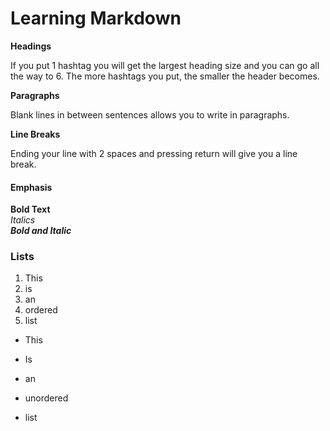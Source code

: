  # Learning Markdown

**Headings**

If you put 1 hashtag you will get the largest heading size and you can go all the way to 6. The more hashtags you put, the smaller the header becomes.

**Paragraphs** 

Blank lines in between sentences allows you to write in paragraphs.

**Line Breaks**

Ending your line with 2 spaces and pressing return will give you a line break.

#### Emphasis

**Bold Text**   
*Italics*   
***Bold and Italic***

### Lists

1. This
2. is
3. an
4. ordered
5. list 

- This

- Is

- an 

- unordered

- list





